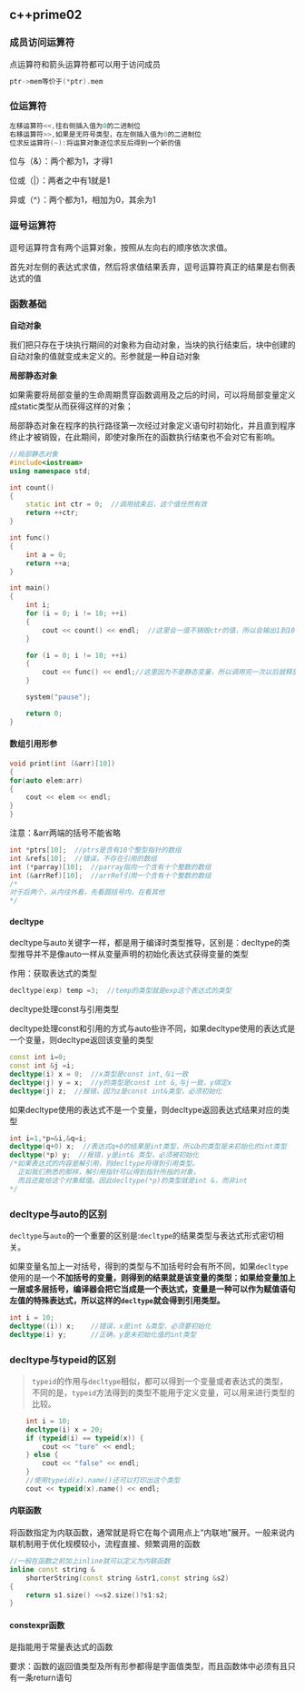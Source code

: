 ## c++prime02

### 成员访问运算符

点运算符和箭头运算符都可以用于访问成员

```c
ptr->mem等价于(*ptr).mem
```

### 位运算符

```c
左移运算符<<,往右侧插入值为0的二进制位
右移运算符>>,如果是无符号类型，在左侧插入值为0的二进制位
位求反运算符(~):将运算对象逐位求反后得到一个新的值
```

位与（&）：两个都为1，才得1

位或（|）：两者之中有1就是1

异或（^）：两个都为1，相加为0，其余为1

### 逗号运算符

逗号运算符含有两个运算对象，按照从左向右的顺序依次求值。

首先对左侧的表达式求值，然后将求值结果丢弃，逗号运算符真正的结果是右侧表达式的值

### 函数基础

**自动对象**

我们把只存在于块执行期间的对象称为自动对象，当块的执行结束后，块中创建的自动对象的值就变成未定义的。形参就是一种自动对象

**局部静态对象**

如果需要将局部变量的生命周期贯穿函数调用及之后的时间，可以将局部变量定义成static类型从而获得这样的对象；

局部静态对象在程序的执行路径第一次经过对象定义语句时初始化，并且直到程序终止才被销毁，在此期间，即使对象所在的函数执行结束也不会对它有影响。

```c++
//局部静态对象
#include<iostream>
using namespace std;

int count()
{
	static int ctr = 0;  //调用结束后，这个值任然有效
	return ++ctr;
}

int func()
{
	int a = 0;
	return ++a;
}

int main()
{
	int i;
	for (i = 0; i != 10; ++i)
	{
		cout << count() << endl;  //这里会一值不销毁ctr的值，所以会输出1到10的所有数字
	}

	for (i = 0; i != 10; ++i)
	{
		cout << func() << endl;//这里因为不是静态变量，所以调用完一次以后就释放了，所以会一直输出1，10个1
	}

	system("pause");

	return 0;
}
```

#### 数组引用形参

```c++
void print(int (&arr)[10])
{
for(auto elem:arr)
{
	cout << elem << endl;
}
}
```

注意：&arr两端的括号不能省略

```c++
int *ptrs[10];  //ptrs是含有10个整型指针的数组
int &refs[10];  //错误，不存在引用的数组
int (*parray)[10];  //parray指向一个含有十个整数的数组
int (&arrRef)[10];  //arrRef引用一个含有十个整数的数组
/*
对于后两个，从内往外看，先看圆括号内，在看其他
*/
```

#### decltype

decltype与auto关键字一样，都是用于编译时类型推导，区别是：decltype的类型推导并不是像auto一样从变量声明的初始化表达式获得变量的类型

作用：获取表达式的类型

```c
decltype(exp) temp =3;  //temp的类型就是exp这个表达式的类型
```

decltype处理const与引用类型

decltype处理const和引用的方式与auto些许不同，如果decltype使用的表达式是一个变量，则decltype返回该变量的类型

```c++
const int i=0;
const int &j =i;
decltype(i) x = 0;  //x类型是const int,与i一致
decltype(j) y = x;  //y的类型是const int &,与j一致，y绑定x
decltype(j) z;  //报错，因为z是const int&类型，必须初始化
```

如果decltype使用的表达式不是一个变量，则decltype返回表达式结果对应的类型

```c++
int i=1,*p=&i,&q=i;
decltype(q+0) x;  //表达式q+0的结果是int类型，所以b的类型是未初始化的int类型
decltype(*p) y;  //报错，y是int& 类型，必须被初始化
/*如果表达式的内容是解引用，则decltype将得到引用类型。
  正如我们熟悉的那样，解引用指针可以得到指针所指的对象，
  而且还能给这个对象赋值。因此decltype(*p)的类型就是int &，而非int
*/
```

### decltype与auto的区别

`decltype`与`auto`的一个重要的区别是:`decltype`的结果类型与表达式形式密切相关。

如果变量名加上一对括号，得到的类型与不加括号时会有所不同，如果`decltype`使用的是一个**不加括号的变量，则得到的结果就是该变量的类型**；**如果给变量加上一层或多层括号，编译器会把它当成是一个表达式，变量是一种可以作为赋值语句左值的特殊表达式，所以这样的`decltype`就会得到引用类型。**

```c++
int i = 10;
decltype((i)) x;    //错误，x是int &类型，必须要初始化
decltype(i) y;      //正确，y是未初始化值的int类型

```

### decltype与typeid的区别

> `typeid`的作用与`decltype`相似，都可以得到一个变量或者表达式的类型，不同的是，`typeid`方法得到的类型不能用于定义变量，可以用来进行类型的比较。
>
> 

```c++
	int i = 10;
	decltype(i) x = 20;
	if (typeid(i) == typeid(x)) {
		cout << "ture" << endl;
	} else {
		cout << "false" << endl;
	}
	//使用typeid(x).name()还可以打印出这个类型
	cout << typeid(x).name() << endl;

```

#### 内联函数

将函数指定为内联函数，通常就是将它在每个调用点上“内联地”展开。一般来说内联机制用于优化规模较小，流程直接、频繁调用的函数

```c++
//一般在函数之前加上inline就可以定义为内联函数
inline const string &
    shorterString(const string &str1,const string &s2)
{
    return s1.size() <=s2.size()?s1:s2;
}
```

#### constexpr函数

是指能用于常量表达式的函数

要求：函数的返回值类型及所有形参都得是字面值类型，而且函数体中必须有且只有一条return语句

